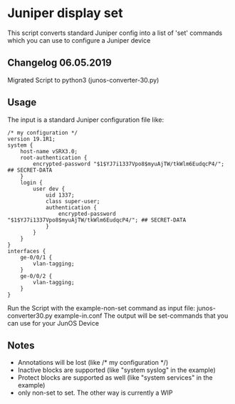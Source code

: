# Juniper display set

This script converts standard Juniper config into a list of 'set' commands which you can use 
to configure a Juniper device


Changelog 06.05.2019
-----
Migrated Script to python3 (junos-converter-30.py)



Usage
-----
The input is a standard Juniper configuration file like:

```
/* my configuration */
version 19.1R1;
system {
    host-name vSRX3.0;
    root-authentication {
        encrypted-password "$1$YJ7i1337Vpo8$myuAjTW/tkWlm6EudqcP4/"; ## SECRET-DATA
    }
    login {
        user dev {
            uid 1337;
            class super-user;
            authentication {
                encrypted-password "$1$YJ7i1337Vpo8$myuAjTW/tkWlm6EudqcP4/"; ## SECRET-DATA
            }
        }
    }
}
interfaces {
    ge-0/0/1 {
        vlan-tagging;
    }
    ge-0/0/2 {
        vlan-tagging;
    }
}
```


Run the Script with the example-non-set command as input file: junos-converter30.py example-in.conf
The output will be set-commands that you can use for your JunOS Device



Notes
-----
- Annotations will be lost (like /* my configuration */)
- Inactive blocks are supported (like "system syslog" in the example)
- Protect blocks are supported as well (like "system services" in the example)
- only non-set to set. The other way is currently a WIP
